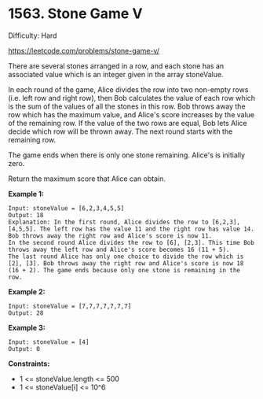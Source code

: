 # 1563. Stone Game V

Difficulty: Hard

https://leetcode.com/problems/stone-game-v/

There are several stones arranged in a row, and each stone has an associated value which is an integer given in the array stoneValue.

In each round of the game, Alice divides the row into two non-empty rows (i.e. left row and right row), then Bob calculates the value of each row which is the sum of the values of all the stones in this row. Bob throws away the row which has the maximum value, and Alice's score increases by the value of the remaining row. If the value of the two rows are equal, Bob lets Alice decide which row will be thrown away. The next round starts with the remaining row.

The game ends when there is only one stone remaining. Alice's is initially zero.

Return the maximum score that Alice can obtain.

**Example 1:**
```
Input: stoneValue = [6,2,3,4,5,5]
Output: 18
Explanation: In the first round, Alice divides the row to [6,2,3], [4,5,5]. The left row has the value 11 and the right row has value 14. Bob throws away the right row and Alice's score is now 11.
In the second round Alice divides the row to [6], [2,3]. This time Bob throws away the left row and Alice's score becomes 16 (11 + 5).
The last round Alice has only one choice to divide the row which is [2], [3]. Bob throws away the right row and Alice's score is now 18 (16 + 2). The game ends because only one stone is remaining in the row.
```

**Example 2:**
```
Input: stoneValue = [7,7,7,7,7,7,7]
Output: 28
```

**Example 3:**
```
Input: stoneValue = [4]
Output: 0
```

**Constraints:**

* 1 <= stoneValue.length <= 500
* 1 <= stoneValue[i] <= 10^6
